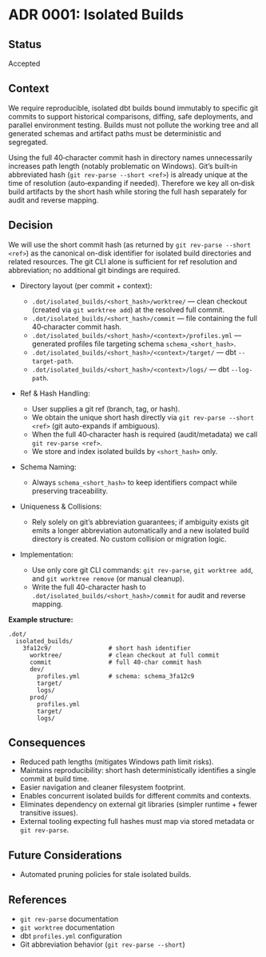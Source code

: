 # ADR 0001: Isolated Builds

## Status

Accepted

## Context

We require reproducible, isolated dbt builds bound immutably to specific git commits to support historical comparisons, diffing, safe deployments, and parallel environment testing. Builds must not pollute the working tree and all generated schemas and artifact paths must be deterministic and segregated.

Using the full 40‑character commit hash in directory names unnecessarily increases path length (notably problematic on Windows). Git’s built‑in abbreviated hash (`git rev-parse --short <ref>`) is already unique at the time of resolution (auto‑expanding if needed). Therefore we key all on‑disk build artifacts by the short hash while storing the full hash separately for audit and reverse mapping.

## Decision

We will use the short commit hash (as returned by `git rev-parse --short <ref>`) as the canonical on-disk identifier for isolated build directories and related resources. The git CLI alone is sufficient for ref resolution and abbreviation; no additional git bindings are required.

- Directory layout (per commit + context):
  - `.dot/isolated_builds/<short_hash>/worktree/` — clean checkout (created via `git worktree add`) at the resolved full commit.
  - `.dot/isolated_builds/<short_hash>/commit` — file containing the full 40‑character commit hash.
  - `.dot/isolated_builds/<short_hash>/<context>/profiles.yml` — generated profiles file targeting schema `schema_<short_hash>`.
  - `.dot/isolated_builds/<short_hash>/<context>/target/` — dbt `--target-path`.
  - `.dot/isolated_builds/<short_hash>/<context>/logs/` — dbt `--log-path`.

- Ref & Hash Handling:
  - User supplies a git ref (branch, tag, or hash).
  - We obtain the unique short hash directly via `git rev-parse --short <ref>` (git auto-expands if ambiguous).
  - When the full 40‑character hash is required (audit/metadata) we call `git rev-parse <ref>`.
  - We store and index isolated builds by `<short_hash>` only.

- Schema Naming:
  - Always `schema_<short_hash>` to keep identifiers compact while preserving traceability.

- Uniqueness & Collisions:
  - Rely solely on git’s abbreviation guarantees; if ambiguity exists git emits a longer abbreviation automatically and a new isolated build directory is created. No custom collision or migration logic.

- Implementation:
  - Use only core git CLI commands: `git rev-parse`, `git worktree add`, and `git worktree remove` (or manual cleanup).
  - Write the full 40-character hash to `.dot/isolated_builds/<short_hash>/commit` for audit and reverse mapping.

**Example structure:**
```
.dot/
  isolated_builds/
    3fa12c9/                # short hash identifier
      worktree/             # clean checkout at full commit
      commit                # full 40-char commit hash
      dev/
        profiles.yml        # schema: schema_3fa12c9
        target/
        logs/
      prod/
        profiles.yml
        target/
        logs/
```

## Consequences

- Reduced path lengths (mitigates Windows path limit risks).
- Maintains reproducibility: short hash deterministically identifies a single commit at build time.
- Easier navigation and cleaner filesystem footprint.
- Enables concurrent isolated builds for different commits and contexts.
- Eliminates dependency on external git libraries (simpler runtime + fewer transitive issues).
- External tooling expecting full hashes must map via stored metadata or `git rev-parse`.

## Future Considerations

- Automated pruning policies for stale isolated builds.

## References

- `git rev-parse` documentation
- `git worktree` documentation
- dbt `profiles.yml` configuration
- Git abbreviation behavior (`git rev-parse --short`)
